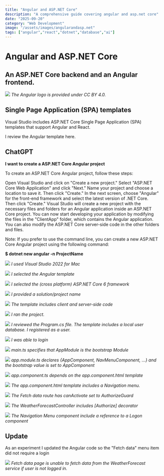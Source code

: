```yaml
---
title: "Angular and ASP.NET Core"
description: "A comprehensive guide covering angular and asp.net core"
date: "2025-09-20"
category: "Web Development"
image: "/assets/images/angularandasp.net"
tags: ["angular","react","dotnet","database","ai"]
---
```


# Angular and ASP.NET Core

## An ASP.NET Core backend and an Angular frontend.

![](/assets/images/angularandasp.net/angular-full-color-logo.svg)
*The Angular logo is provided under CC BY 4.0.*


## Single Page Application (SPA) templates

Visual Studio includes ASP.NET Core Single Page Application (SPA) templates that support Angular and React.

I review the Angular template here.


## ChatGPT

**I want to create a ASP.NET Core Angular project**

To create an ASP.NET Core Angular project, follow these steps:

Open Visual Studio and click on "Create a new project."
Select "ASP.NET Core Web Application" and click "Next."
Name your project and choose a location to save it. Then click "Create."
In the next screen, choose "Angular" for the front-end framework and select the latest version of .NET Core. Then click "Create."
Visual Studio will create a new project with the necessary files and folders for an Angular application inside an ASP.NET Core project.
You can now start developing your application by modifying the files in the "ClientApp" folder, which contains the Angular application. You can also modify the ASP.NET Core server-side code in the other folders and files.

Note: If you prefer to use the command line, you can create a new ASP.NET Core Angular project using the following command:

**$ dotnet new angular -n ProjectName**

![](/assets/images/angularandasp.net/screen-shot-2023-03-22-at-9.16.36-am-1440x880.png)
*I used Visual Studio 2022 for Mac*

![](/assets/images/angularandasp.net/screen-shot-2023-03-24-at-7.07.37-pm-1536x1089.png)
*I selected the Angular template*

![](/assets/images/angularandasp.net/screen-shot-2023-03-24-at-7.08.29-pm-1536x1088.png)
*I selected the (cross platform) ASP.NET Core 6 framework*

![](/assets/images/angularandasp.net/screen-shot-2023-03-24-at-7.09.06-pm-1536x1088.png)
*I provided a solution/project name*

![](/assets/images/angularandasp.net/screen-shot-2023-03-24-at-7.10.07-pm-1536x1125.png)
*The template includes client and server-side code*

![](/assets/images/angularandasp.net/screen-shot-2023-03-24-at-7.11.50-pm-1836x946.png)
*I ran the project.*

![](/assets/images/angularandasp.net/screen-shot-2023-03-24-at-7.14.10-pm-1836x1124.png)
*I reviewed the Program.cs file. The template includes a local user database. I registered as a user.*

![](/assets/images/angularandasp.net/screen-shot-2023-03-24-at-7.15.11-pm-1836x1087.png)
*I was able to login*

![](/assets/images/angularandasp.net/screen-shot-2023-03-24-at-7.18.50-pm-1836x863.png)
*main.ts specifies that AppModule is the bootstrap Module*

![](/assets/images/angularandasp.net/screen-shot-2023-03-24-at-7.19.13-pm-1836x862.png)
*app.module.ts declares {AppComponent, NavMenuComponent, ...} and the bootstrap value is set to AppComponent*

![](/assets/images/angularandasp.net/screen-shot-2023-03-24-at-7.17.45-pm-1836x867.png)
*app.component.ts depends on the app.component.html template*

![](/assets/images/angularandasp.net/screen-shot-2023-03-24-at-7.24.04-pm-1836x308.png)
*The app.component.html template includes a Navigation menu.*

![](/assets/images/angularandasp.net/screen-shot-2023-03-24-at-7.55.07-pm-1836x645.png)
*The Fetch data route has canActivate set to AuthorizeGuard*

![](/assets/images/angularandasp.net/screen-shot-2023-03-24-at-8.00.56-pm-1836x645.png)
*The WeatherForecastController includes [Authorize] decorator*

![](/assets/images/angularandasp.net/screen-shot-2023-03-24-at-7.38.35-pm-1836x675.png)
*The Navigation Menu component include a reference to a Logon component*


## Update

As an experiment I updated the Angular code so the "Fetch data" menu item did not require a login

![](/assets/images/angularandasp.net/screen-shot-2023-03-24-at-7.58.07-pm-1836x920.png)
*Fetch data page is unable to fetch data from the WeatherForecast service if user is not logged in.*
